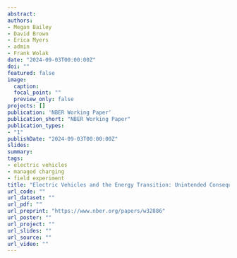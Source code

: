 ```yaml
---
abstract:
authors:
- Megan Bailey
- David Brown
- Erica Myers
- admin
- Frank Wolak
date: "2024-09-03T00:00:00Z"
doi: ""
featured: false
image:
  caption:
  focal_point: ""
  preview_only: false
projects: []
publication: 'NBER Working Paper'
publication_short: "NBER Working Paper"
publication_types:
- "1"
publishDate: "2024-09-03T00:00:00Z"
slides:
summary: 
tags:
- electric vehicles
- managed charging
- field experiment
title: "Electric Vehicles and the Energy Transition: Unintended Consequences of a Common Retail Rate Design"
url_code: ""
url_dataset: ""
url_pdf: ""
url_preprint: "https://www.nber.org/papers/w32886"
url_poster: ""
url_project: ""
url_slides: ""
url_source: ""
url_video: ""
---
```


